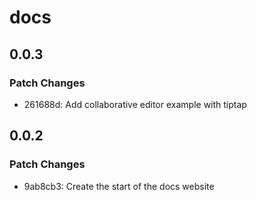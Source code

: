 # docs

## 0.0.3

### Patch Changes

- 261688d: Add collaborative editor example with tiptap

## 0.0.2

### Patch Changes

- 9ab8cb3: Create the start of the docs website
